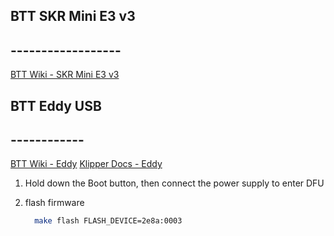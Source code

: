 

## BTT SKR Mini E3 v3
## ------------------
[BTT Wiki - SKR Mini E3 v3](https://bttwiki.com/SKR%20MINI%20E3.html)





## BTT Eddy USB
## ------------
[BTT Wiki - Eddy](https://bttwiki.com/Eddy.html)
[Klipper Docs - Eddy](https://www.klipper3d.org/Eddy_Probe.html)

1.  Hold down the Boot button, then connect the power supply to enter DFU

2.  flash firmware
    ```sh
      make flash FLASH_DEVICE=2e8a:0003
    ```



